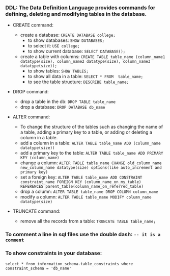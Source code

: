 ### DDL: The Data Definition Language provides commands for defining, deleting and modifying tables in the database.
- CREATE command:
    - create a database: `CREATE DATABASE college;`
        - to show databases: `SHOW DATABASES;`
        - to select it: `USE college;`
        - to show current database: `SELECT DATABASE();`
    - create a table with columns: `CREATE TABLE table_name (column_name1 datatype(size), column_name2 datatype(size), column_name3 datatype(size));`
        - to show tables: `SHOW TABLES;` 
        - to show all data in a table: `SELECT * FROM  table_name;`
        - to see the table structure: `DESCRIBE table_name;`

- DROP command:
    - drop a table in the db: `DROP TABLE table_name`
    - drop a database: `DROP DATABASE db_name`

- ALTER command: 
    - To change the structure of the tables such as changing the name of a table, adding a primary key to a table, or adding or deleting a column in a table.   
    - add a column in a table: `ALTER TABLE table_name ADD (column_name datatype(size))`
    - add a primary key to the table: `ALTER TABLE table_name ADD PRIMARY KEY (column_name)`
    - change a column: `ALTER TABLE table_name CHANGE old_column_name new_column_name datatype(size) options(like auto_increment and primary key)`
    - set a foreign key: 
    `ALTER TABLE table_name ADD CONSTRAINT constraint_name FOREIGN KEY (column_name_on_my_table) REFERENCES parent_table(column_name_on_referred_table)`
    - drop a column:
    `ALTER TABLE table_name DROP COLUMN column_name`
    - modify a column:
    `ALTER TABLE table_name MODIFY column_name datatype(size)`
- TRUNCATE command:
    - remove all the records from a table: `TRUNCATE TABLE table_name;`

### To comment a line in sql files use the double dash: `-- it is a comment`

### To show constraints in your database: 
`select * from information_schema.table_constraints where constraint_schema = 'db_name'`